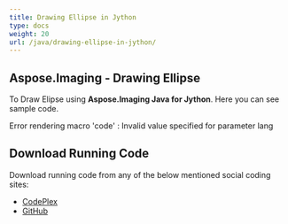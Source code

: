 ```yaml
---
title: Drawing Ellipse in Jython
type: docs
weight: 20
url: /java/drawing-ellipse-in-jython/
---
```


## **Aspose.Imaging - Drawing Ellipse**
To Draw Elipse using **Aspose.Imaging Java for Jython**. Here you can see sample code.

Error rendering macro 'code' : Invalid value specified for parameter lang
## **Download Running Code**
Download running code from any of the below mentioned social coding sites:

- [CodePlex](https://archive.codeplex.com/?p=asposewordsjavajython)
- [GitHub](https://github.com/aspose-words/Aspose.Words-for-Java/releases/tag/Aspose.Words_Java_for_Jython-v1.0.0)
